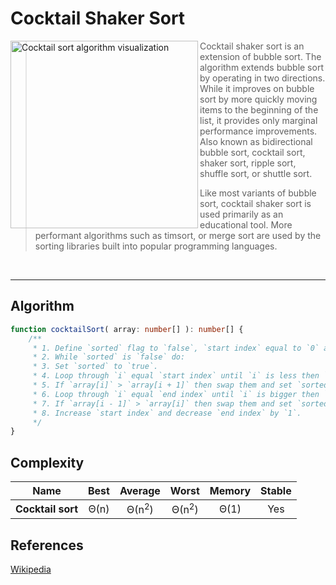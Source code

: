 # Cocktail Shaker Sort


<img
    align="left" width="300px" alt="Cocktail sort algorithm visualization"
    src="https://upload.wikimedia.org/wikipedia/commons/e/ef/Sorting_shaker_sort_anim.gif"
/>

> Cocktail shaker sort is an extension of bubble sort. The algorithm extends bubble sort by operating in two directions.
> While it improves on bubble sort by more quickly moving items to the beginning of the list, it provides only marginal
> performance improvements.
> Also known as bidirectional bubble sort, cocktail sort, shaker sort, ripple sort, shuffle sort, or shuttle sort.
>
> Like most variants of bubble sort, cocktail shaker sort is used primarily as an educational tool. More performant
> algorithms such as timsort, or merge sort are used by the sorting libraries built into popular programming languages.

<br clear="both"/>

---

## Algorithm

```TypeScript
function cocktailSort( array: number[] ): number[] {
    /**
     * 1. Define `sorted` flag to `false`, `start index` equal to `0` and `end index` to `n`.
     * 2. While `sorted` is `false` do:
     * 3. Set `sorted` to `true`.
     * 4. Loop through `i` equal `start index` until `i` is less then `end index`.
     * 5. If `array[i]` > `array[i + 1]` then swap them and set `sorted` to `false`.
     * 6. Loop through `i` equal `end index` until `i` is bigger then `start index`.
     * 7. If `array[i - 1]` > `array[i]` then swap them and set `sorted` to `false`.
     * 8. Increase `start index` and decrease `end index` by `1`.
     */
}
```

## Complexity

| Name               | Best   | Average           | Worst               | Memory    | Stable    |
| ------------------ | :----: | :---------------: | :-----------------: | :-------: | :-------: |
| **Cocktail sort**  | Θ(n)   | Θ(n<sup>2</sup>)  | Θ(n<sup>2</sup>)    | Θ(1)      | Yes       |


## References

[Wikipedia](https://en.wikipedia.org/wiki/Cocktail_shaker_sort)
